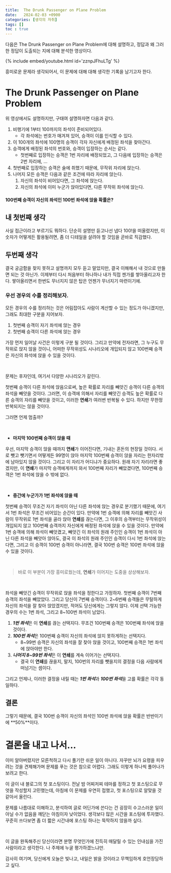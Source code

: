 ```yaml
---
title:  The Drunk Passenger on Plane Problem
date:   2024-02-03 +0900
categories: [생각의 자취]
tags: []
toc : true
---
```


 다음은 The Drunk Passenger on Plane Problem에 대해 설명하고, 정답과 왜 그러한 정답이 도출되는 지에 대해 분석한 영상이다.

{% include embed/youtube.html id='zznpJFhuLTg' %} 

 흥미로운 문제라 생각되어서, 이 문제에 대해 대해 생각한 기록을 남기고자 한다.

# **The Drunk Passenger on Plane Problem**

위 영상에서도 설명하지만, 구태여 설명하자면 다음과 같다.

1. 비행기에 1부터 100까지의 좌석이 준비되어있다. 
    + 각 좌석에는 번호가 매겨져 있어, 승객이 이를 인식할 수 있다.
2. 이 100개의 좌석에 100명의 승객이 각자 자신에게 배정된 좌석을 찾아간다.
3. 승객에게 배정된 좌석의 번호와, 승객이 입장하는 순서는 같다. 
    + 첫번째로 입장하는 승객은 1번 자리에 배정되었고, 그 다음에 입장하는 승객은 2번 자리에, ...
4. 첫번째로 입장하는 승객은 술에 취했기 때문에, 무작위 자리에 앉는다.
5. 나머지 모든 승객은 다음과 같은 조건에 따라 자리에 앉는다.
    1. 자신의 좌석이 비어있다면, 그 좌석에 앉는다.
    2. 자신의 좌석에 이미 누군가 앉아있다면, 다른 무작위 좌석에 앉는다.

#### **100번째 승객이 자신의 좌석인 100번 좌석에 앉을 확률은?**

## 내 첫번째 생각

 사실 접근이라고 부르기도 뭐하다. 단순히 설명만 듣고나선 냅다 100!을 떠올렸지만, 이 숫자가 어떻게든 활용될려면, 좀 더 디테일을 살려야 할 것임을 곧바로 직감했다.

## 두번째 생각

 결국 궁금함을 찾지 못하고 설명까지 모두 듣고 말았지만, 결국 이해해서 내 것으로 만들면 되는 것 아닌가. 이제부터 다시 처음부터 하나하나 내가 직접 젠가를 쌓아올리고자 한다. 쌓아올리면서 한번도 무너지지 않은 탑은 언젠가 무너지기 마련이기에.


### 우선 경우의 수를 정리해보자.

 모든 경우의 수를 정리하는 것은 어림잡아도 사람이 계산할 수 있는 정도가 아니겠지만, 그래도 최대한 구분을 지어보자.

1. 첫번째 승객이 자기 좌석에 앉는 경우
2. 첫번째 승객이 다른 좌석에 앉는 경우

 가장 먼저 일어날 사건은 이렇게 구분 될 것이다. 그리고 만약에 전자라면, 그 누구도 무작위로 앉지 않을 것이니, 어떠한 무작위성도 시나리오에 개입되지 않고 100번째 승객은 자신의 좌석에 앉을 수 있을 것이다.

<br>

 문제는 후자인데, 여기서 다양한 시나리오가 갈린다.

 첫번째 승객이 다른 좌석에 앉음으로써, 높은 확률로 자리를 빼앗긴 승객이 다른 승객의 좌석을 빼앗을 것이다.
그러면, 이 승객에 의해서 자리를 빼앗긴 승객도 높은 확률로 다른 승객의 자리를 빼앗을 것이고, 이러한 **연쇄**가 여러번 반복될 수 있다. 하지만 무한정 반복되지는 않을 것이다.

그러면 언제 멈출까?

<br>

- **마지막 100번째 승객이 앉을 때**

 우선, 마지막 승객이 앉을 때까지 **연쇄**가 이어진다면, 기내는 혼돈의 현장일 것이다. 서로 뺏고 뺏기면서 어떻게든 99명이 앉아 마지막 100번째 승객이 앉을 자리는 한자리밖에 남아있지 않을 것이다.
그리고 이 자리가 어디냐가 중요하다. 원래 자기 자리라면 좋겠지만, 이 **연쇄**가 마지막 승객에게까지 와서 100번째 자리가 빼았겼다면, 100번째 승객은 1번 좌석에 앉을 수 밖에 없다.


<br>

- **중간에 누군가가 1번 좌석에 앉을 때**

 첫번째 승객이 무조건 자기 좌석이 아닌 다른 좌석에 앉는 경우로 분기했기 때문에, 여기서 1번 좌석은 무조건 비어있는 순간이 있다. 만약에 1번 승객에 의해 자리를 빼앗긴 사람이 무작위로 1번 좌석을 골라 앉아 **연쇄**를 끊는다면, 그 이후의 승객부터는 무작위성이 개입되지 않고 100번째 승객까지 자신에게 배정된 좌석에 앉을 수 있을 것이다. 만약에 1번 승객에 의해 좌석이 빼앗겼고, 빼앗긴 이 좌석의 원래 주인인 승객이 1번 좌석이 아닌 다른 좌석을 빼앗아 앉아도, 결국 이 좌석의 원래 주인인 승객이 다시 1번 좌석에 앉는다면, 그리고 이 승객이 100번 승객이 아니라면, 결국 100번 승객은 100번 좌석에 앉을 수 있을 것이다.

 <br>

> 바로 이 부분이 가장 흥미로웠는데, **연쇄**가 이어지는 도중을 상상해보자.

<br>

좌석을 빼앗긴 승객이 무작위로 앉을 좌석을 정한다고 가정하자. 첫번째 승객이 7번째 승객의 좌석을 빼았았다. 그리고 당신이 7번째 승객이다. 2~6번째 승객들은 무탈하게 자신의 좌석을 잘 찾아 앉았겠지만, 적어도 당신에게는 그렇지 않다. 이제 선택 가능한 경우의 수는 1번 좌석, 그리고 8~100번 좌석이 남았다.
1. ***1번 좌석***은 이 **연쇄**를 끊는 선택지다. 무조건 100번째 승객은 100번째 좌석에 앉을 것이다.
2. ***100번 좌석***은 100번째 승객이 자신의 좌석에 앉지 못하게하는 선택지다.
    + 8~99번 승객은 자신의 좌석을 잘 찾아 앉을 것이고, 100번째 승객은 1번 좌석에 앉아야만 한다.
3. ***나머지 8~99번 좌석***은 이 **연쇄**를 계속 이어가는 선택지다.
    + 결국 이 **연쇄**를 끊을지, 말지, 100번의 자리를 뺏을지의 결정을 다음 사람에게 떠넘기는 셈이다.

 그리고 언제나, 이러한 결정을 내릴 때는 ***1번 좌석***과 ***100번 좌석***을 고를 확률은 각각 동일하다.

## 결론

그렇기 때문에, 결국 100번 승객이 자신의 좌석인 100번 좌석에 앉을 확률은 반반이기에 **50%**이다.


# 결론을 내고 나서...

이미 알아버렸지만 모른척하고 다시 풀기란 쉬운 일이 아니다. 자꾸만 뇌가 요령을 피우려는 것을 견제해가며 문제를 푸는 것은 참으로 어렵다. 그래도 이렇게 하나씩 풀어나가 보려고 한다.

이 글이 내 블로그의 첫 포스팅이다. 전날 밤 어찌저찌 테마를 정하고 첫 포스팅으로 무엇을 작성할지 고민했는데, 아침에 이 문제를 우연히 접했고, 첫 포스팅으로 알맞을 것 같아서 올린다.

문제를 나름대로 이해하고, 분석하여 글로 어딘가에 쓴다는 건 굉장히 수고스러운 일이 아닐 수가 없음을 깨닫는 아침이자 낮이었다. 생각보다 많은 시간을 포스팅에 투자했다. 꾸준히 쓰다보면 좀 더 짧은 시간내에 포스팅 하나는 뚝딱하지 않을까 싶다.

<br>

이 글을 완독해주신 당신이라면 분명 무엇인가에 진득히 매달릴 수 있는 인내심을 가진 사람이라고 생각한다. 나 주제에 누굴 평가하겠느냐만.

감사히 여기며, 당신에게 오늘은 빛나고, 내일은 밝을 것이라고 무책임하게 호언장담하고 싶다.